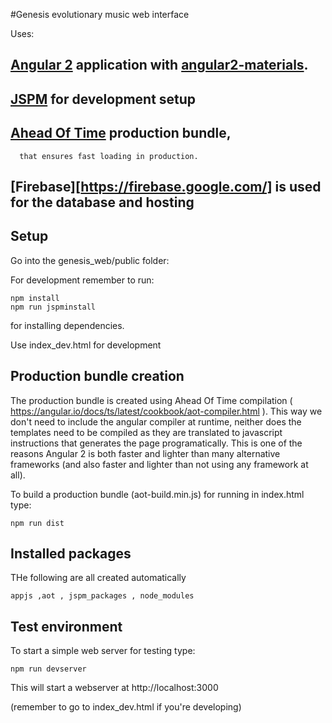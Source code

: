 #Genesis evolutionary music web interface

Uses:

## [Angular 2](https://angular.io) application with [angular2-materials](https://material.angular.io/).
## [JSPM](http://jspm.io/) for development setup
## [Ahead Of Time](https://angular.io/docs/ts/latest/cookbook/aot-compiler.html) production bundle,
      that ensures fast loading in production.
## [Firebase][https://firebase.google.com/] is used for the database and hosting 


## Setup

Go into the genesis_web/public folder:

For development remember to run:

```
npm install
npm run jspminstall
```

for installing dependencies.

Use index_dev.html for development

## Production bundle creation

The production bundle is created using Ahead Of Time compilation ( https://angular.io/docs/ts/latest/cookbook/aot-compiler.html ).
This way we don't need to include the angular compiler at runtime, neither does the templates need to be compiled
as they are translated to javascript instructions that generates the page programatically. This is one of the reasons Angular 2 
is both faster and lighter than many alternative frameworks (and also faster and lighter than not using any framework at all).

To build a production bundle (aot-build.min.js) for running in index.html type:

```
npm run dist
```

## Installed packages

THe following are all created automatically

```
appjs ,aot , jspm_packages , node_modules
```

## Test environment

To start a simple web server for testing type:

```
npm run devserver
```

This will start a webserver at http://localhost:3000

(remember to go to index_dev.html if you're developing)
